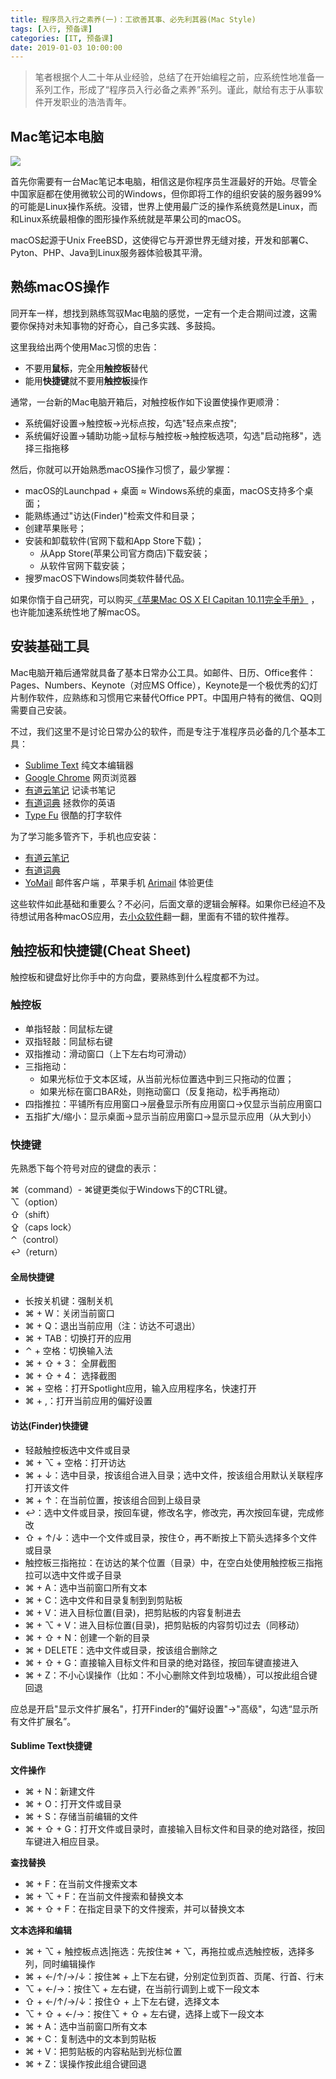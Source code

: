```yaml
---
title: 程序员入行之素养(一)：工欲善其事、必先利其器(Mac Style)
tags: [入行, 预备课]
categories: [IT, 预备课]
date: 2019-01-03 10:00:00
---
```


>笔者根据个人二十年从业经验，总结了在开始编程之前，应系统性地准备一系列工作，形成了“程序员入行必备之素养”系列。谨此，献给有志于从事软件开发职业的浩浩青年。

## Mac笔记本电脑

![](https://img-camp.banyuan.club/prep/mac.jpg?x-oss-process=image/resize,w_500/sharpen,100)

首先你需要有一台Mac笔记本电脑，相信这是你程序员生涯最好的开始。尽管全中国家庭都在使用微软公司的Windows，但你即将工作的组织安装的服务器99%的可能是Linux操作系统。没错，世界上使用最广泛的操作系统竟然是Linux，而和Linux系统最相像的图形操作系统就是苹果公司的macOS。

macOS起源于Unix FreeBSD，这使得它与开源世界无缝对接，开发和部署C、Pyton、PHP、Java到Linux服务器体验极其平滑。

## 熟练macOS操作

同开车一样，想找到熟练驾驭Mac电脑的感觉，一定有一个走合期间过渡，这需要你保持对未知事物的好奇心，自己多实践、多鼓捣。

这里我给出两个使用Mac习惯的忠告：

* 不要用**鼠标**，完全用**触控板**替代
* 能用**快捷键**就不要用**触控板**操作

通常，一台新的Mac电脑开箱后，对触控板作如下设置使操作更顺滑：

* 系统偏好设置->触控板->光标点按，勾选"轻点来点按";
* 系统偏好设置->辅助功能->鼠标与触控板->触控板选项，勾选"启动拖移"，选择三指拖移

然后，你就可以开始熟悉macOS操作习惯了，最少掌握：

* macOS的Launchpad + 桌面 ≈ Windows系统的桌面，macOS支持多个桌面；
* 能熟练通过"访达(Finder)"检索文件和目录；
* 创建苹果账号；
* 安装和卸载软件(官网下载和App Store下载)；
   * 从App Store(苹果公司官方商店)下载安装；
   * 从软件官网下载安装；
* 搜罗macOS下Windows同类软件替代品。

如果你惰于自己研究，可以购买[《苹果Mac OS X El Capitan 10.11完全手册》](https://item.jd.com/27422394506.html) ，也许能加速系统性地了解macOS。

## 安装基础工具

Mac电脑开箱后通常就具备了基本日常办公工具。如邮件、日历、Office套件：Pages、Numbers、Keynote（对应MS Office），Keynote是一个极优秀的幻灯片制作软件，应熟练和习惯用它来替代Office PPT。中国用户特有的微信、QQ则需要自己安装。

不过，我们这里不是讨论日常办公的软件，而是专注于准程序员必备的几个基本工具：

   * [Sublime Text](http://www.sublimetext.com) 纯文本编辑器
   * [Google Chrome](https://www.google.cn/chrome/) 网页浏览器
   * [有道云笔记](http://note.youdao.com) 记读书笔记
   * [有道词典](https://dict.youdao.com) 拯救你的英语
   * [Type Fu](https://type-fu.com/) 很酷的打字软件

为了学习能多管齐下，手机也应安装：

   * [有道云笔记](http://note.youdao.com)
   * [有道词典](https://dict.youdao.com)  
   * [YoMail](http://www.nextechat.com) 邮件客户端 ，苹果手机 [Arimail](http://airmailapp.com/) 体验更佳

这些软件如此基础和重要么？不必问，后面文章的逻辑会解释。如果你已经迫不及待想试用各种macOS应用，去[小众软件](https://www.appinn.com/)翻一翻，里面有不错的软件推荐。

## 触控板和快捷键(Cheat Sheet)

触控板和键盘好比你手中的方向盘，要熟练到什么程度都不为过。

### 触控板

* 单指轻敲：同鼠标左键
* 双指轻敲：同鼠标右键
* 双指推动：滑动窗口（上下左右均可滑动）
* 三指拖动：
	* 如果光标位于文本区域，从当前光标位置选中到三只拖动的位置；
	* 如果光标在窗口BAR处，则拖动窗口（反复拖动，松手再拖动）
* 四指推拉：平铺所有应用窗口->层叠显示所有应用窗口->仅显示当前应用窗口
* 五指扩大/缩小：显示桌面->显示当前应用窗口->显示显示应用（从大到小）

### 快捷键

先熟悉下每个符号对应的键盘的表示：

⌘（command）- ⌘键更类似于Windows下的CTRL键。  
⌥（option）  
⇧（shift）  
⇪（caps lock）  
⌃（control）  
↩（return）  

#### 全局快捷键

* 长按关机键：强制关机
* ⌘ + W：关闭当前窗口
* ⌘ + Q：退出当前应用（注：访达不可退出）
* ⌘ + TAB：切换打开的应用
* ⌃ + 空格：切换输入法
* ⌘ + ⇧ + 3： 全屏截图
* ⌘ + ⇧ + 4： 选择截图
* ⌘ + 空格：打开Spotlight应用，输入应用程序名，快速打开
* ⌘ + ,：打开当前应用的偏好设置

#### 访达(Finder)快捷键

* 轻敲触控板选中文件或目录
* ⌘ + ⌥ + 空格：打开访达
* ⌘ + ↓：选中目录，按该组合进入目录；选中文件，按该组合用默认关联程序打开该文件
* ⌘ + ↑：在当前位置，按该组合回到上级目录
* ↩：选中文件或目录，按回车键，修改名字，修改完，再次按回车键，完成修改
* ⇧ + ↑/↓：选中一个文件或目录，按住⇧，再不断按上下箭头选择多个文件或目录
* 触控板三指拖拉：在访达的某个位置（目录）中，在空白处使用触控板三指拖拉可以选中文件或子目录
* ⌘ + A：选中当前窗口所有文本
* ⌘ + C：选中文件和目录复制到到剪贴板
* ⌘ + V：进入目标位置(目录)，把剪贴板的内容复制进去
* ⌘ + ⌥ + V：进入目标位置(目录)，把剪贴板的内容剪切过去（同移动）
* ⌘ + ⇧ + N：创建一个新的目录
* ⌘ + DELETE：选中文件或目录，按该组合删除之
* ⌘ + ⇧ + G：直接输入目标文件和目录的绝对路径，按回车键直接进入
* ⌘ + Z：不小心误操作（比如：不小心删除文件到垃圾桶），可以按此组合键回退

应总是开启"显示文件扩展名"，打开Finder的"偏好设置"->"高级"，勾选“显示所有文件扩展名”。

#### Sublime Text快捷键

**文件操作**  
* ⌘ + N：新建文件
* ⌘ + O：打开文件或目录
* ⌘ + S：存储当前编辑的文件
* ⌘ + ⇧ + G：打开文件或目录时，直接输入目标文件和目录的绝对路径，按回车键进入相应目录。

**查找替换**  
* ⌘ + F：在当前文件搜索文本
* ⌘ + ⌥ + F：在当前文件搜索和替换文本
* ⌘ + ⇧ + F：在指定目录下的文件搜索，并可以替换文本

**文本选择和编辑**
* ⌘ + ⌥ + 触控板点选|拖选：先按住⌘ + ⌥，再拖拉或点选触控板，选择多列，同时编辑操作
* ⌘ + ←/↑/→/↓：按住⌘ + 上下左右键，分别定位到页首、页尾、行首、行末
* ⌥ + ←/→：按住⌥ + 左右键，在当前行调到上或下一段文本
* ⇧ + ←/↑/→/↓：按住⇧ + 上下左右键，选择文本
* ⌥ + ⇧ + ←/→：按住⌥ + ⇧ + 左右键，选择上或下一段文本
* ⌘ + A：选中当前窗口所有文本
* ⌘ + C：复制选中的文本到剪贴板
* ⌘ + V：把剪贴板的内容粘贴到光标位置
* ⌘ + Z：误操作按此组合键回退